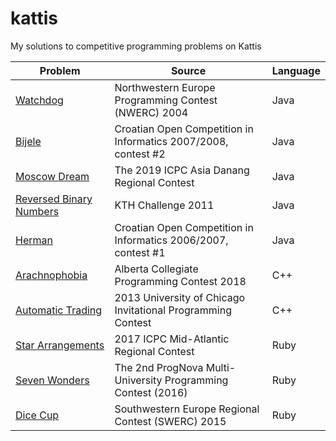 # kattis
My solutions to competitive programming problems on Kattis

| Problem  | Source | Language |
| ------------- | ------------- | ----------|
| [Watchdog](https://open.kattis.com/problems/watchdog)  | Northwestern Europe Programming Contest (NWERC) 2004  | Java |
| [Bijele](https://open.kattis.com/problems/bijele)  | Croatian Open Competition in Informatics 2007/2008, contest #2  | Java |
| [Moscow Dream](https://open.kattis.com/problems/moscowdream) | The 2019 ICPC Asia Danang Regional Contest | Java |
| [Reversed Binary Numbers](https://open.kattis.com/problems/reversebinary)| KTH Challenge 2011 | Java | 
| [Herman](https://open.kattis.com/problems/herman) | Croatian Open Competition in Informatics 2006/2007, contest #1 | Java |
| [Arachnophobia](https://open.kattis.com/problems/arachnophobia) | Alberta Collegiate Programming Contest 2018 | C++ |
| [Automatic Trading](https://open.kattis.com/problems/automatictrading) | 2013 University of Chicago Invitational Programming Contest | C++ |
| [Star Arrangements](https://open.kattis.com/problems/stararrangements) | 2017 ICPC Mid-Atlantic Regional Contest | Ruby |
| [Seven Wonders](https://open.kattis.com/problems/sevenwonders) | The 2nd ProgNova Multi-University Programming Contest (2016) | Ruby |
| [Dice Cup](https://open.kattis.com/problems/dicecup) | Southwestern Europe Regional Contest (SWERC) 2015 | Ruby |
